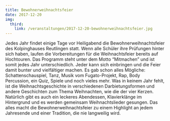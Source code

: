 ```yaml
---
title: Bewohnerweihnachtsfeier
date: 2017-12-20
img:
  third:
    link: /veranstaltungen/2017-12-20-bewohnerweihnachtsfeier.jpg
---
```


Jedes Jahr findet einige Tage vor Heiligabend die Bewohnerweihnachtsfeier des Kolpinghauses Reutlingen statt. <!--more--> Wenn alle Schüler ihre Prüfungen hinter sich haben, laufen die Vorbereitungen für die Weihnachtsfeier bereits auf Hochtouren. Das Programm steht unter dem Motto “Mitmachen” und ist somit jedes Jahr unterschiedlich. Jeder kann sich einbringen und die Feier damit bunter und vielfältiger machen. Es gab schon alles Mögliche: Schattenschauspiel, Tanz, Musik vom Fugato-Projekt, Rap, Body Percussion, ein Quiz, Spiele und noch vieles mehr. Was in keinem Jahr fehlt, ist die Weihnachtsgeschichte in verschiedenen Darbietungsformen und andere Geschichten zum Thema Weihnachten, wie die der vier Kerzen. Natürlich gibt es auch ein leckeres Abendessen, Klavierklänge im Hintergrund und es werden gemeinsam Weihnachtslieder gesungen.
Das alles macht die Bewohnerweihnachtsfeier zu einem Highlight an jedem Jahresende und einer Tradition, die nie langweilig wird.
